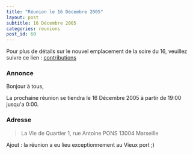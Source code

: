 ```yaml
---
title: "Réunion le 16 Décembre 2005"
layout: post
subtitle: 16 Décembre 2005
categories: reunions
post_id: 60
---
```

Pour plus de détails sur le nouvel emplacement de la soire du 16, veuillez suivre ce lien : [contributions](/r/61)


### Annonce ###
Bonjour à tous,

La prochaine réunion se tiendra le 16 Décembre 2005 à partir de 19:00 jusqu'a 0:00. 


### Adresse ###

> La Vie de Quartier
> 1, rue Antoine PONS
> 13004 Marseille


Ajout : la réunion a eu lieu exceptionnement au Vieux port ;)